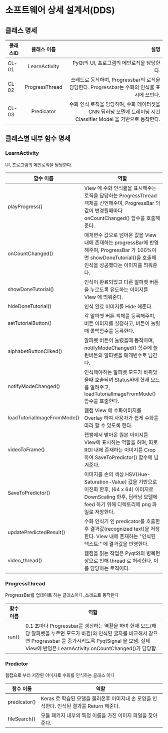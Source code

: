 # 소프트웨어 상세 설계서(DDS)

## 클래스 명세

| 클래스ID 	|   클래스 이름  	|                                                                                                              설명 	|
|----------	|:--------------:	|------------------------------------------------------------------------------------------------------------------:	|
| CL-01    	|  LearnActivity 	|                                     PyQt의 UI, 프로그램의 메인로직을 담당한다.                                    	|
| CL-02    	| ProgressThread 	|                      쓰레드로 동작하며, Progressbar의 로직을 담당한다. Progressbar는 수화의 인식률 표시에 쓰인다. 	|
| CL-03    	|   Predicator   	| 수화 인식 로직을 담당하며, 수화 데이터셋을 CNN 딥러닝 모델에 트레이닝 시킨 Classifier Model 을 기반으로 동작한다. 	|

## 클래스별 내부 함수 명세

### LearnActivity

UI, 프로그램의 메인로직을 담당한다.

| 함수 이름                   	| 역할                                                                                                                                                                      	|
|-----------------------------	|---------------------------------------------------------------------------------------------------------------------------------------------------------------------------	|
| playProgress()              	| View 에 수화 인식률을 표시해주는 로직을 담당하는 ProgressThread 객체를 선언해주며, ProgressBar 의 값이 변경될때마다 onCountChanged() 함수를 호출해준다.                   	|
| onCountChanged()            	| 매개변수 값으로 넘어온 값을 View 내에 존재하는 progressBar에 반영해주며, ProgressBar 가 100%이면 showDoneTutorial()을 호출해 인식을 성공했다는 이미지를 띄워준다.         	|
| showDoneTutorial()          	| 인식이 완료되었고 다른 알파벳 버튼을 누르도록 유도하는 이미지를 View 에 띄워준다.                                                                                         	|
| hideDoneTutorial()          	| 인식 완료 이미지를 Hide 해준다.                                                                                                                                           	|
| setTutorialButton()         	| 각 알파벳 버튼 객체를 등록해주며, 버튼 이미지를 설정하고, 버튼이 눌릴때 콜백함수를 등록한다.                                                                              	|
| alphabetButtonCliked()      	| 알파벳 버튼이 눌렸을때 동작하며, notifyModeChanged() 함수에 눌린버튼의 알파벳을 매개변수로 넘긴다.                                                                        	|
| notifyModeChanged()         	| 인식해야하는 알파벳 모드가 바뀌었을때 호출되며 Status바에 현재 모드를 알려주고, loadTutorialImageFromMode() 함수를 호출한다.                                              	|
| loadTutorialImageFromMode() 	| 웹캠 View 에 수화이미지를 Overlay 하여 사용자가 쉽게 수화를 따라 할 수 있도록 한다.                                                                                       	|
| videoToFrame()              	| 웹캠에서 받아온 원본 이미지를 View에 표시하는 역할을 하며, 따로 ROI 내에 존재하는 이미지를 Crop 하여 SaveToPredictor() 함수에 넘겨준다.                                   	|
| SaveToPredictor()           	| 이미지를 손의 색상 HSV(Hue-Saturation-Value) 값을 기반으로 이진화 한후, (64 x 64) 이미지로 DownScaling 한후, 딥러닝 모델에 feed 하기 위해 디렉토리에 png 파일로 저장한다. 	|
| updatePredictedResult()     	| 수화 인식기 인 predicator를 호출한후 결과값(recognized text)을 저장한다. View 내에 존재하는 "인식된 텍스트:" 에 결과값을 반영한다.                                        	|
| video_thread()              	| 웹캠을 읽는 작업은 Pyqt와의 병목현상으로 인해 thread 로 처리한다. 이를 담당하는 로직이다.                                                                                 	|

### ProgressThread

ProgressBar를 업데이트 하는 클래스이다. 쓰레드로 동작한다

| 함수 이름                   	| 역할                                                                                                                                                                      	|
|-----------------------------	|---------------------------------------------------------------------------------------------------------------------------------------------------------------------------	|
| run()              	| 0.1 초마다 Progressbar를 갱신하는 역활을 하며 현재 모드(해당 알파벳을 누르면 모드가 바뀜)와 인식된 글자를 비교해서 같으면 Prograssbar 를 증가시키도록 PyqtSignal 을 보냄. 실제 View에 반영은 LearnActivity.onCountChanged()가 담당함. |

### Predictor 

웹캡으로 부터 저장된 이미지로 수화를 인식하는 클래스 이다

| 함수 이름                   	| 역할                                                                                                                                                                      	|
|-----------------------------	|---------------------------------------------------------------------------------------------------------------------------------------------------------------------------	|
| predicator()              	| Keras 로 학습된 모델을 불러온후 이미지내 손 모양을 인식한다. 인식된 결과를 Return 해준다.                 	|
| fileSearch()            	| 모듈 패키지 내부의 특정 이름을 가진 이미지 파일을 찾아준다.         	|

